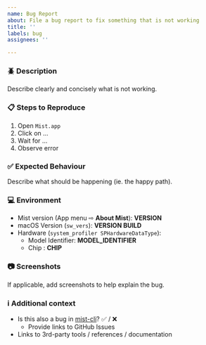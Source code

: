 ```yaml
---
name: Bug Report
about: File a bug report to fix something that is not working
title: ''
labels: bug
assignees: ''

---
```


### :beetle: Description

Describe clearly and concisely what is not working.

### :clipboard: Steps to Reproduce

1. Open `Mist.app`
1. Click on ...
1. Wait for ...
1. Observe error

### :white_check_mark: Expected Behaviour

Describe what should be happening (ie. the happy path).

### :computer: Environment

- Mist version (App menu ⇨ **About Mist**): **VERSION**
- macOS Version (`sw_vers`): **VERSION BUILD**
- Hardware (`system_profiler SPHardwareDataType`):
  - Model Identifier: **MODEL_IDENTIFIER**
  - Chip : **CHIP**

### :camera: Screenshots

If applicable, add screenshots to help explain the bug.

### :information_source: Additional context

- Is this also a bug in [mist-cli](https://github.com/ninxsoft/mist-cli)? :white_check_mark: / :x:
  - Provide links to GitHub Issues
- Links to 3rd-party tools / references / documentation
